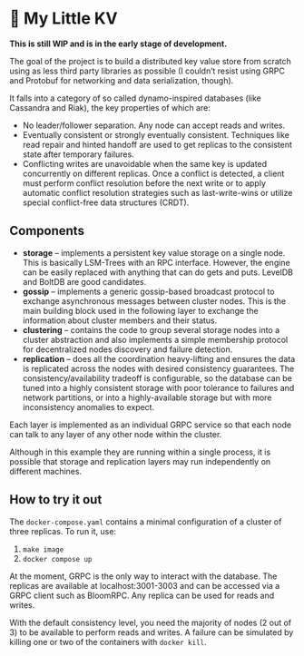 # 🦄 My Little KV

**This is still WIP and is in the early stage of development.**

The goal of the project is to build a distributed key value store from scratch
using as less third party libraries as possible (I couldn’t resist using GRPC
and Protobuf for networking and data serialization, though).

It falls into a category of so called dynamo-inspired databases (like Cassandra
and Riak), the key properties of which are:

 - No leader/follower separation. Any node can accept reads and writes.
 - Eventually consistent or strongly eventually consistent. Techniques like read
   repair and hinted handoff are used to get replicas to the consistent state
   after temporary failures.
 - Conflicting writes are unavoidable when the same key is updated concurrently
   on different replicas. Once a conflict is detected, a client must perform
   conflict resolution before the next write or to apply automatic conflict
   resolution strategies such as last-write-wins or utilize special
   conflict-free data structures (CRDT).

## Components

 - **storage** – implements a persistent key value storage on a single node.
   This is basically LSM-Trees with an RPC interface. However, the engine can be
   easily replaced with anything that can do gets and puts. LevelDB and BoltDB
   are good candidates.
 - **gossip** – implements a generic gossip-based broadcast protocol to exchange
   asynchronous messages between cluster nodes. This is the main building block
   used in the following layer to exchange the information about cluster members
   and their status.
 - **clustering** – contains the code to group several storage nodes into a cluster
  abstraction and also implements a simple membership protocol for decentralized
  nodes discovery and failure detection.
 - **replication** – does all the coordination heavy-lifting and ensures the data
   is replicated across the nodes with desired consistency guarantees. The
   consistency/availability tradeoff is configurable, so the database can be
   tuned into a highly consistent storage with poor tolerance to failures and
   network partitions, or into a highly-available storage but with more
   inconsistency anomalies to expect.

Each layer is implemented as an individual GRPC service so that each node can
talk to any layer of any other node within the cluster.

Although in this example they are running within a single process, it is
possible that storage and replication layers may run independently on different
machines.

## How to try it out

The `docker-compose.yaml` contains a minimal configuration of a cluster of
three replicas. To run it, use:

 1. `make image`
 2. `docker compose up`

At the moment, GRPC is the only way to interact with the database. The replicas
are available at localhost:3001-3003 and can be accessed via a GRPC client such
as BloomRPC. Any replica can be used for reads and writes.

With the default consistency level, you need the majority of nodes (2 out of 3)
to be available to perform reads and writes. A failure can be simulated by
killing one or two of the containers with `docker kill`.



